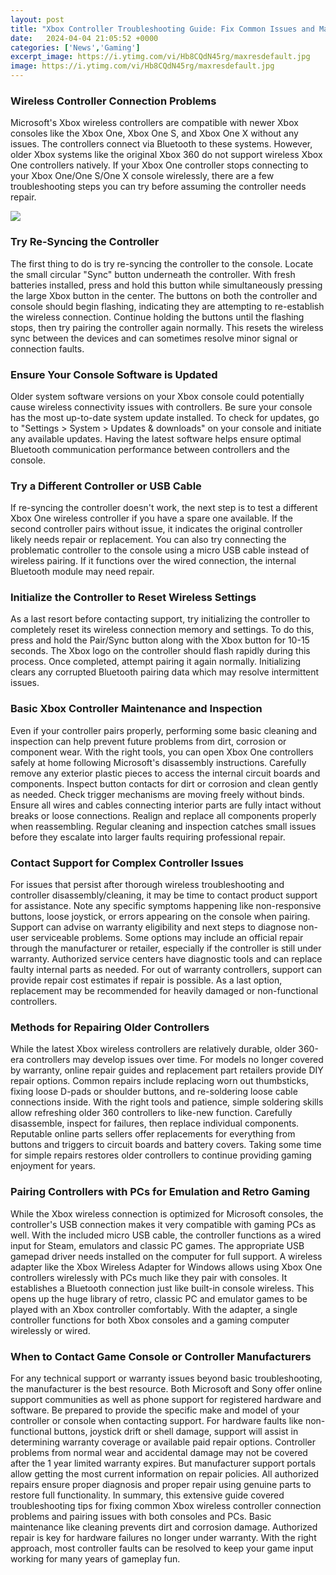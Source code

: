 ```yaml
---
layout: post
title: "Xbox Controller Troubleshooting Guide: Fix Common Issues and Maintain Your Wireless Controller"
date:   2024-04-04 21:05:52 +0000
categories: ['News','Gaming']
excerpt_image: https://i.ytimg.com/vi/Hb8CQdN45rg/maxresdefault.jpg
image: https://i.ytimg.com/vi/Hb8CQdN45rg/maxresdefault.jpg
---
```


### **Wireless Controller Connection Problems**
Microsoft's Xbox wireless controllers are compatible with newer Xbox consoles like the Xbox One, Xbox One S, and Xbox One X without any issues. The controllers connect via Bluetooth to these systems. However, older Xbox systems like the original Xbox 360 do not support wireless Xbox One controllers natively. If your Xbox One controller stops connecting to your Xbox One/One S/One X console wirelessly, there are a few troubleshooting steps you can try before assuming the controller needs repair.

![](https://i.ytimg.com/vi/Hb8CQdN45rg/maxresdefault.jpg)
### **Try Re-Syncing the Controller** 
The first thing to do is try re-syncing the controller to the console. Locate the small circular "Sync" button underneath the controller. With fresh batteries installed, press and hold this button while simultaneously pressing the large Xbox button in the center. The buttons on both the controller and console should begin flashing, indicating they are attempting to re-establish the wireless connection. Continue holding the buttons until the flashing stops, then try pairing the controller again normally. This resets the wireless sync between the devices and can sometimes resolve minor signal or connection faults.
### **Ensure Your Console Software is Updated**
Older system software versions on your Xbox console could potentially cause wireless connectivity issues with controllers. Be sure your console has the most up-to-date system update installed. To check for updates, go to "Settings > System > Updates & downloads" on your console and initiate any available updates. Having the latest software helps ensure optimal Bluetooth communication performance between controllers and the console.
### **Try a Different Controller or USB Cable**
If re-syncing the controller doesn't work, the next step is to test a different Xbox One wireless controller if you have a spare one available. If the second controller pairs without issue, it indicates the original controller likely needs repair or replacement. You can also try connecting the problematic controller to the console using a micro USB cable instead of wireless pairing. If it functions over the wired connection, the internal Bluetooth module may need repair.
### **Initialize the Controller to Reset Wireless Settings** 
As a last resort before contacting support, try initializing the controller to completely reset its wireless connection memory and settings. To do this, press and hold the Pair/Sync button along with the Xbox button for 10-15 seconds. The Xbox logo on the controller should flash rapidly during this process. Once completed, attempt pairing it again normally. Initializing clears any corrupted Bluetooth pairing data which may resolve intermittent issues.
### **Basic Xbox Controller Maintenance and Inspection**
Even if your controller pairs properly, performing some basic cleaning and inspection can help prevent future problems from dirt, corrosion or component wear. With the right tools, you can open Xbox One controllers safely at home following Microsoft's disassembly instructions. Carefully remove any exterior plastic pieces to access the internal circuit boards and components.
Inspect button contacts for dirt or corrosion and clean gently as needed. Check trigger mechanisms are moving freely without binds. Ensure all wires and cables connecting interior parts are fully intact without breaks or loose connections. Realign and replace all components properly when reassembling. Regular cleaning and inspection catches small issues before they escalate into larger faults requiring professional repair.
### **Contact Support for Complex Controller Issues** 
For issues that persist after thorough wireless troubleshooting and controller disassembly/cleaning, it may be time to contact product support for assistance. Note any specific symptoms happening like non-responsive buttons, loose joystick, or errors appearing on the console when pairing. Support can advise on warranty eligibility and next steps to diagnose non-user serviceable problems. 
Some options may include an official repair through the manufacturer or retailer, especially if the controller is still under warranty. Authorized service centers have diagnostic tools and can replace faulty internal parts as needed. For out of warranty controllers, support can provide repair cost estimates if repair is possible. As a last option, replacement may be recommended for heavily damaged or non-functional controllers.
### **Methods for Repairing Older Controllers**
While the latest Xbox wireless controllers are relatively durable, older 360-era controllers may develop issues over time. For models no longer covered by warranty, online repair guides and replacement part retailers provide DIY repair options. Common repairs include replacing worn out thumbsticks, fixing loose D-pads or shoulder buttons, and re-soldering loose cable connections inside. 
With the right tools and patience, simple soldering skills allow refreshing older 360 controllers to like-new function. Carefully disassemble, inspect for failures, then replace individual components. Reputable online parts sellers offer replacements for everything from buttons and triggers to circuit boards and battery covers. Taking some time for simple repairs restores older controllers to continue providing gaming enjoyment for years.
### **Pairing Controllers with PCs for Emulation and Retro Gaming**
While the Xbox wireless connection is optimized for Microsoft consoles, the controller's USB connection makes it very compatible with gaming PCs as well. With the included micro USB cable, the controller functions as a wired input for Steam, emulators and classic PC games. The appropriate USB gamepad driver needs installed on the computer for full support.
A wireless adapter like the Xbox Wireless Adapter for Windows allows using Xbox One controllers wirelessly with PCs much like they pair with consoles. It establishes a Bluetooth connection just like built-in console wireless. This opens up the huge library of retro, classic PC and emulator games to be played with an Xbox controller comfortably. With the adapter, a single controller functions for both Xbox consoles and a gaming computer wirelessly or wired.
### **When to Contact Game Console or Controller Manufacturers**
For any technical support or warranty issues beyond basic troubleshooting, the manufacturer is the best resource. Both Microsoft and Sony offer online support communities as well as phone support for registered hardware and software. Be prepared to provide the specific make and model of your controller or console when contacting support. 
For hardware faults like non-functional buttons, joystick drift or shell damage, support will assist in determining warranty coverage or available paid repair options. Controller problems from normal wear and accidental damage may not be covered after the 1 year limited warranty expires. But manufacturer support portals allow getting the most current information on repair policies. All authorized repairs ensure proper diagnosis and proper repair using genuine parts to restore full functionality.
In summary, this extensive guide covered troubleshooting tips for fixing common Xbox wireless controller connection problems and pairing issues with both consoles and PCs. Basic maintenance like cleaning prevents dirt and corrosion damage. Authorized repair is key for hardware failures no longer under warranty. With the right approach, most controller faults can be resolved to keep your game input working for many years of gameplay fun.